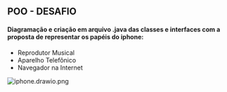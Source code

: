 ## POO - DESAFIO

#### Diagramação e criação em arquivo .java das classes e interfaces com a proposta de representar os papéis do iphone:
- Reprodutor Musical
- Aparelho Telefônico
- Navegador na Internet

![iphone.drawio.png](..%2F..%2F..%2F..%2F..%2F..%2FDownloads%2Fiphone.drawio.png)